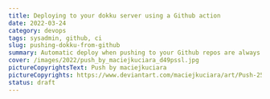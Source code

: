 ```yaml
---
title: Deploying to your dokku server using a Github action
date: 2022-03-24
category: devops
tags: sysadmin, github, ci
slug: pushing-dokku-from-github
summary: Automatic deploy when pushing to your Github repos are always nice. Let's make it work with Dokku and Github Actions.
cover: /images/2022/push_by_maciejkuciara_d49pssl.jpg
pictureCopyrightsText: Push by maciejkuciara
pictureCopyrights: https://www.deviantart.com/maciejkuciara/art/Push-258184965
status: draft
---
```



